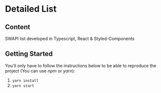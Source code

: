 # Detailed List

## Content

SWAPI list developed in Typescript, React & Styled-Components

## Getting Started

You'll only have to follow the instructions below to be able to reproduce the project (You can use _npm_ or _yarn_):

1. `yarn install`
2. `yarn start`
